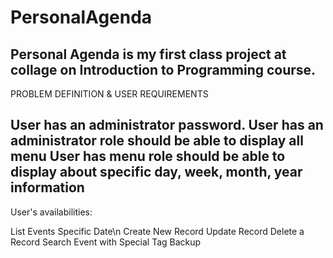 # PersonalAgenda

Personal Agenda is my first class project at collage on Introduction to Programming course.
-----------------------------------------------------------------------------------------------------------------
PROBLEM DEFINITION & USER REQUIREMENTS

User has an administrator password.                                                                                                                                   User has an administrator role should be able to display all menu 
 User has menu role should be able to display about specific   day, week, month, year information 
------------------------------------------------------------------------------------------------------------------

User's availabilities:

List Events Specific Date\n
Create New Record
Update Record
Delete a Record
Search Event with Special Tag
Backup
